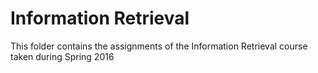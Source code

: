 # Information Retrieval
This folder contains the assignments of the Information Retrieval course taken during Spring 2016